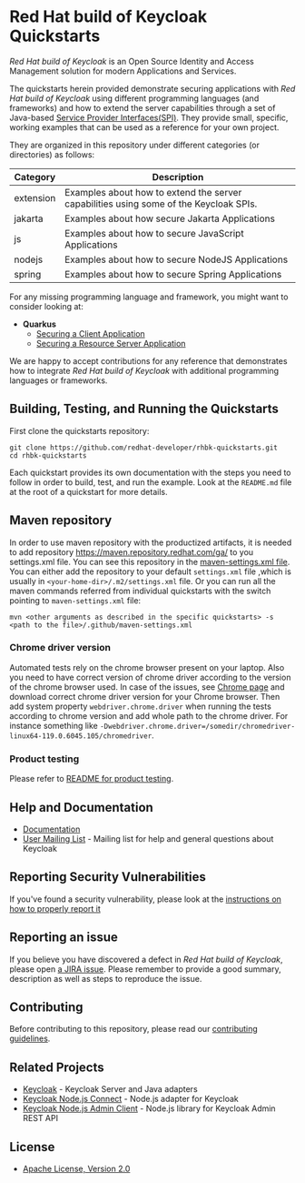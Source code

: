 # <span>Red Hat build of Keycloak</span> Quickstarts

_Red Hat build of Keycloak_ is an Open Source Identity and Access Management solution for modern Applications and Services.

The quickstarts herein provided demonstrate securing applications with _Red Hat build of Keycloak_ using different programming languages (and frameworks) 
and how to extend the server capabilities through a set of Java-based [Service Provider Interfaces(SPI)](https://access.redhat.com/documentation/en-us/red_hat_build_of_keycloak/24.0/html-single/server_developer_guide/index). 
They provide small, specific, working examples that can be used as a reference for your own project.

They are organized in this repository under different categories (or directories) as follows:

| Category  | Description                                                                           |
|-----------|---------------------------------------------------------------------------------------|
| extension | Examples about how to extend the server capabilities using some of the Keycloak SPIs. |
| jakarta   | Examples about how secure Jakarta Applications                                        |
| js        | Examples about how to secure JavaScript Applications                                  |
| nodejs    | Examples about how to secure NodeJS Applications                                      |
| spring    | Examples about how to secure Spring Applications                                      |

For any missing programming language and framework, you might want to consider looking at:

* **Quarkus**
  * [Securing a Client Application](https://quarkus.io/guides/security-oidc-code-flow-authentication-tutorial)
  * [Securing a Resource Server Application](https://quarkus.io/guides/security-oidc-bearer-token-authentication-tutorial)

We are happy to accept contributions for any reference that demonstrates how to
integrate _Red Hat build of Keycloak_ with additional programming languages or frameworks.

## Building, Testing, and Running the Quickstarts

First clone the quickstarts repository:

    git clone https://github.com/redhat-developer/rhbk-quickstarts.git
    cd rhbk-quickstarts

Each quickstart provides its own documentation with the steps you need to follow in order to build, test, and run the example.
Look at the `README.md` file at the root of a quickstart for more details.

## Maven repository

In order to use maven repository with the productized artifacts, it is needed to add repository https://maven.repository.redhat.com/ga/ to you settings.xml file.
You can see this repository in the [maven-settings.xml file](.github/maven-settings.xml). You can either add the repository to your default `settings.xml` file
,which is usually in `<your-home-dir>/.m2/settings.xml` file. Or you can run all the maven commands referred from individual quickstarts with the switch pointing to `maven-settings.xml` file:
```
mvn <other arguments as described in the specific quickstarts> -s <path to the file>/.github/maven-settings.xml
```

### Chrome driver version

Automated tests rely on the chrome browser present on your laptop. Also you need to have correct version of chrome driver according
to the version of the chrome browser used. In case of the issues, see [Chrome page](https://googlechromelabs.github.io/chrome-for-testing/) and download
correct chrome driver version for your Chrome browser. Then add system property `webdriver.chrome.driver` when running the tests according to chrome version
and add whole path to the chrome driver. For instance something like `-Dwebdriver.chrome.driver=/somedir/chromedriver-linux64-119.0.6045.105/chromedriver`.

### Product testing

Please refer to [README for product testing](README-product-testing.md).

## Help and Documentation

* [Documentation](https://www.keycloak.org/documentation.html)
* [User Mailing List](https://groups.google.com/d/forum/keycloak-user) - Mailing list for help and general questions about Keycloak

## Reporting Security Vulnerabilities

If you've found a security vulnerability, please look at the [instructions on how to properly report it](https://github.com/keycloak/keycloak/security/policy)

## Reporting an issue

If you believe you have discovered a defect in _Red Hat build of Keycloak_, please open [a JIRA issue](https://issues.redhat.com/browse/RHBK).
Please remember to provide a good summary, description as well as steps to reproduce the issue.

## Contributing

Before contributing to this repository, please read our [contributing guidelines](CONTRIBUTING.md).

## Related Projects

* [Keycloak](https://github.com/keycloak/keycloak) - Keycloak Server and Java adapters
* [Keycloak Node.js Connect](https://github.com/keycloak/keycloak-nodejs-connect) - Node.js adapter for Keycloak
* [Keycloak Node.js Admin Client](https://github.com/keycloak/keycloak-nodejs-admin-client) - Node.js library for Keycloak Admin REST API

## License

* [Apache License, Version 2.0](https://www.apache.org/licenses/LICENSE-2.0)

